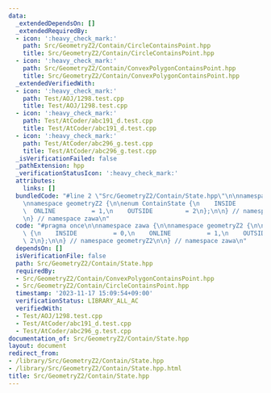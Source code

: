 ```yaml
---
data:
  _extendedDependsOn: []
  _extendedRequiredBy:
  - icon: ':heavy_check_mark:'
    path: Src/GeometryZ2/Contain/CircleContainsPoint.hpp
    title: Src/GeometryZ2/Contain/CircleContainsPoint.hpp
  - icon: ':heavy_check_mark:'
    path: Src/GeometryZ2/Contain/ConvexPolygonContainsPoint.hpp
    title: Src/GeometryZ2/Contain/ConvexPolygonContainsPoint.hpp
  _extendedVerifiedWith:
  - icon: ':heavy_check_mark:'
    path: Test/AOJ/1298.test.cpp
    title: Test/AOJ/1298.test.cpp
  - icon: ':heavy_check_mark:'
    path: Test/AtCoder/abc191_d.test.cpp
    title: Test/AtCoder/abc191_d.test.cpp
  - icon: ':heavy_check_mark:'
    path: Test/AtCoder/abc296_g.test.cpp
    title: Test/AtCoder/abc296_g.test.cpp
  _isVerificationFailed: false
  _pathExtension: hpp
  _verificationStatusIcon: ':heavy_check_mark:'
  attributes:
    links: []
  bundledCode: "#line 2 \"Src/GeometryZ2/Contain/State.hpp\"\n\nnamespace zawa {\n\
    \nnamespace geometryZ2 {\n\nenum ContainState {\n    INSIDE          = 0,\n  \
    \  ONLINE          = 1,\n    OUTSIDE         = 2\n};\n\n} // namespace geometryZ2\n\
    \n} // namespace zawa\n"
  code: "#pragma once\n\nnamespace zawa {\n\nnamespace geometryZ2 {\n\nenum ContainState\
    \ {\n    INSIDE          = 0,\n    ONLINE          = 1,\n    OUTSIDE         =\
    \ 2\n};\n\n} // namespace geometryZ2\n\n} // namespace zawa\n"
  dependsOn: []
  isVerificationFile: false
  path: Src/GeometryZ2/Contain/State.hpp
  requiredBy:
  - Src/GeometryZ2/Contain/ConvexPolygonContainsPoint.hpp
  - Src/GeometryZ2/Contain/CircleContainsPoint.hpp
  timestamp: '2023-11-17 15:09:54+09:00'
  verificationStatus: LIBRARY_ALL_AC
  verifiedWith:
  - Test/AOJ/1298.test.cpp
  - Test/AtCoder/abc191_d.test.cpp
  - Test/AtCoder/abc296_g.test.cpp
documentation_of: Src/GeometryZ2/Contain/State.hpp
layout: document
redirect_from:
- /library/Src/GeometryZ2/Contain/State.hpp
- /library/Src/GeometryZ2/Contain/State.hpp.html
title: Src/GeometryZ2/Contain/State.hpp
---
```

